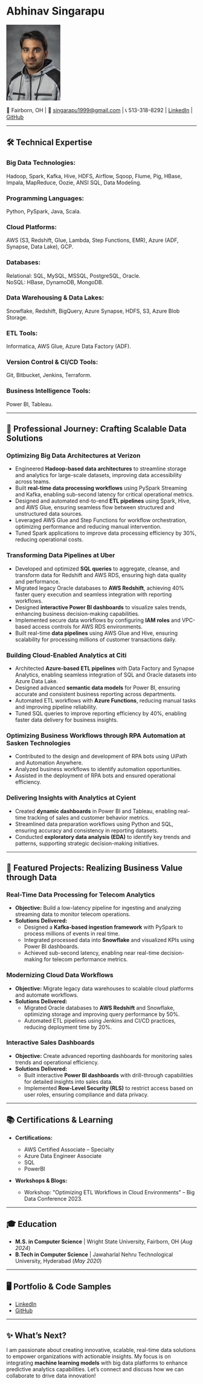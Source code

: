 # Abhinav Singarapu  

![Abhinav Singarapu](/Image/Profile__Picture.png)

📍 Fairborn, OH | 📧 singarapu1999@gmail.com | 📞 513-318-8292 | [LinkedIn](https://www.linkedin.com/in/singarapu-abhinav-0750611b0/) | [GitHub](https://github.com/Abhinav150526) 

---

## 🛠️ **Technical Expertise**  

### **Big Data Technologies:**  
Hadoop, Spark, Kafka, Hive, HDFS, Airflow, Sqoop, Flume, Pig, HBase, Impala, MapReduce, Oozie, ANSI SQL, Data Modeling.  

### **Programming Languages:**  
Python, PySpark, Java, Scala.  

### **Cloud Platforms:**  
AWS (S3, Redshift, Glue, Lambda, Step Functions, EMR), Azure (ADF, Synapse, Data Lake), GCP.  

### **Databases:**  
Relational: SQL, MySQL, MSSQL, PostgreSQL, Oracle.  
NoSQL: HBase, DynamoDB, MongoDB.  

### **Data Warehousing & Data Lakes:**  
Snowflake, Redshift, BigQuery, Azure Synapse, HDFS, S3, Azure Blob Storage.  

### **ETL Tools:**  
Informatica, AWS Glue, Azure Data Factory (ADF).  

### **Version Control & CI/CD Tools:**  
Git, Bitbucket, Jenkins, Terraform.  

### **Business Intelligence Tools:**  
Power BI, Tableau.    

---

## 💼 **Professional Journey: Crafting Scalable Data Solutions**  

### **Optimizing Big Data Architectures at Verizon**   

- Engineered **Hadoop-based data architectures** to streamline storage and analytics for large-scale datasets, improving data accessibility across teams.  
- Built **real-time data processing workflows** using PySpark Streaming and Kafka, enabling sub-second latency for critical operational metrics.  
- Designed and automated end-to-end **ETL pipelines** using Spark, Hive, and AWS Glue, ensuring seamless flow between structured and unstructured data sources.  
- Leveraged AWS Glue and Step Functions for workflow orchestration, optimizing performance and reducing manual intervention.  
- Tuned Spark applications to improve data processing efficiency by 30%, reducing operational costs.  

### **Transforming Data Pipelines at Uber**   

- Developed and optimized **SQL queries** to aggregate, cleanse, and transform data for Redshift and AWS RDS, ensuring high data quality and performance.  
- Migrated legacy Oracle databases to **AWS Redshift**, achieving 40% faster query execution and seamless integration with reporting workflows.  
- Designed **interactive Power BI dashboards** to visualize sales trends, enhancing business decision-making capabilities.  
- Implemented secure data workflows by configuring **IAM roles** and VPC-based access controls for AWS RDS environments.  
- Built real-time **data pipelines** using AWS Glue and Hive, ensuring scalability for processing millions of customer transactions daily.  

### **Building Cloud-Enabled Analytics at Citi**   

- Architected **Azure-based ETL pipelines** with Data Factory and Synapse Analytics, enabling seamless integration of SQL and Oracle datasets into Azure Data Lake.  
- Designed advanced **semantic data models** for Power BI, ensuring accurate and consistent business reporting across departments.  
- Automated ETL workflows with **Azure Functions**, reducing manual tasks and improving pipeline reliability.  
- Tuned SQL queries to improve reporting efficiency by 40%, enabling faster data delivery for business insights.

### **Optimizing Business Workflows through RPA Automation at Sasken Technologies** 

- Contributed to the design and development of RPA bots using UiPath and Automation Anywhere.
- Analyzed business workflows to identify automation opportunities.
- Assisted in the deployment of RPA bots and ensured operational efficiency.

### **Delivering Insights with Analytics at Cyient**  

- Created **dynamic dashboards** in Power BI and Tableau, enabling real-time tracking of sales and customer behavior metrics.  
- Streamlined data preparation workflows using Python and SQL, ensuring accuracy and consistency in reporting datasets.  
- Conducted **exploratory data analysis (EDA)** to identify key trends and patterns, supporting strategic decision-making initiatives.  

---

## 📂 **Featured Projects: Realizing Business Value through Data**  

### **Real-Time Data Processing for Telecom Analytics**    

- **Objective:** Build a low-latency pipeline for ingesting and analyzing streaming data to monitor telecom operations.  
- **Solutions Delivered:**  
  - Designed a **Kafka-based ingestion framework** with PySpark to process millions of events in real time.  
  - Integrated processed data into **Snowflake** and visualized KPIs using Power BI dashboards.  
  - Achieved sub-second latency, enabling near real-time decision-making for telecom performance metrics.  

### **Modernizing Cloud Data Workflows**   

- **Objective:** Migrate legacy data warehouses to scalable cloud platforms and automate workflows.  
- **Solutions Delivered:**  
  - Migrated Oracle databases to **AWS Redshift** and Snowflake, optimizing storage and improving query performance by 50%.  
  - Automated ETL pipelines using Jenkins and CI/CD practices, reducing deployment time by 20%.  

### **Interactive Sales Dashboards**  

- **Objective:** Create advanced reporting dashboards for monitoring sales trends and operational efficiency.  
- **Solutions Delivered:**  
  - Built interactive **Power BI dashboards** with drill-through capabilities for detailed insights into sales data.  
  - Implemented **Row-Level Security (RLS)** to restrict access based on user roles, ensuring compliance and data privacy.  

---

## 📚 **Certifications & Learning**  

- **Certifications:**  
  - AWS Certified Associate – Specialty  
  - Azure Data Engineer Associate
  - SQL
  - PowerBI 

- **Workshops & Blogs:**  
  - Workshop: "Optimizing ETL Workflows in Cloud Environments" – Big Data Conference 2023.  

---

## 🎓 **Education**  

- **M.S. in Computer Science** | Wright State University, Fairborn, OH (_Aug 2024_)  
- **B.Tech in Computer Science** | Jawaharlal Nehru Technological University, Hyderabad (_May 2020_)  

---

## 🖥️ **Portfolio & Code Samples**  

- [LinkedIn](https://www.linkedin.com/in/singarapu-abhinav-0750611b0/)
- [GitHub](https://github.com/Abhinav150526)

---

## ✨ **What’s Next?**  

I am passionate about creating innovative, scalable, real-time data solutions to empower organizations with actionable insights. My focus is on integrating **machine learning models** with big data platforms to enhance predictive analytics capabilities. Let’s connect and discuss how we can collaborate to drive data innovation!  
